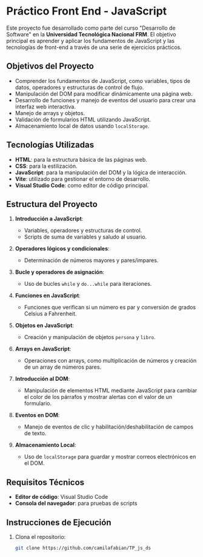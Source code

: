 # Práctico Front End - JavaScript

Este proyecto fue desarrollado como parte del curso "Desarrollo de Software" en la **Universidad Tecnológica Nacional FRM**. El objetivo principal es aprender y aplicar los fundamentos de JavaScript y las tecnologías de front-end a través de una serie de ejercicios prácticos.

## Objetivos del Proyecto

- Comprender los fundamentos de JavaScript, como variables, tipos de datos, operadores y estructuras de control de flujo.
- Manipulación del DOM para modificar dinámicamente una página web.
- Desarrollo de funciones y manejo de eventos del usuario para crear una interfaz web interactiva.
- Manejo de arrays y objetos.
- Validación de formularios HTML utilizando JavaScript.
- Almacenamiento local de datos usando `localStorage`.

## Tecnologías Utilizadas

- **HTML**: para la estructura básica de las páginas web.
- **CSS**: para la estilización.
- **JavaScript**: para la manipulación del DOM y la lógica de interacción.
- **Vite**: utilizado para gestionar el entorno de desarrollo.
- **Visual Studio Code**: como editor de código principal.

## Estructura del Proyecto

1. **Introducción a JavaScript**:
   - Variables, operadores y estructuras de control.
   - Scripts de suma de variables y saludo al usuario.

2. **Operadores lógicos y condicionales**:
   - Determinación de números mayores y pares/impares.

3. **Bucle y operadores de asignación**:
   - Uso de bucles `while` y `do...while` para iteraciones.

4. **Funciones en JavaScript**:
   - Funciones que verifican si un número es par y conversión de grados Celsius a Fahrenheit.

5. **Objetos en JavaScript**:
   - Creación y manipulación de objetos `persona` y `libro`.

6. **Arrays en JavaScript**:
   - Operaciones con arrays, como multiplicación de números y creación de un array de números pares.

7. **Introducción al DOM**:
   - Manipulación de elementos HTML mediante JavaScript para cambiar el color de los párrafos y mostrar alertas con el valor de un formulario.

8. **Eventos en DOM**:
   - Manejo de eventos de clic y habilitación/deshabilitación de campos de texto.

9. **Almacenamiento Local**:
   - Uso de `localStorage` para guardar y mostrar correos electrónicos en el DOM.

## Requisitos Técnicos

- **Editor de código**: Visual Studio Code
- **Consola del navegador**: para pruebas de scripts

## Instrucciones de Ejecución

1. Clona el repositorio:
   ```bash
   git clone https://github.com/camilafabian/TP_js_ds

